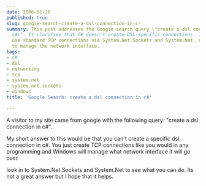 ```yaml
---
date: 2006-01-20
published: true
slug: google-search-create-a-dsl-connection-in-c-
summary: This post addresses the Google search query \"create a dsl connection in
  c#\". It clarifies that C# doesn't create DSL-specific connections. Instead, you
  use standard TCP connections via System.Net.Sockets and System.Net, relying on Windows
  to manage the network interface.
tags:
- c#
- dsl
- networking
- tcp
- system.net
- system.net.sockets
- windows
title: 'Google Search: create a dsl connection in c#'

---
```

A visitor to my site came from google with the following query: "create a dsl connection in c#".<p />My short answer to this would be that you can't create a specific dsl connection in c#.  You just create TCP connections like you would in any programming and Windows will manage what network interface it will go over.<p />look in to System.Net.Sockets and System.Net to see what you can do.  Its not a great answer but I hope that it helps.<p />

